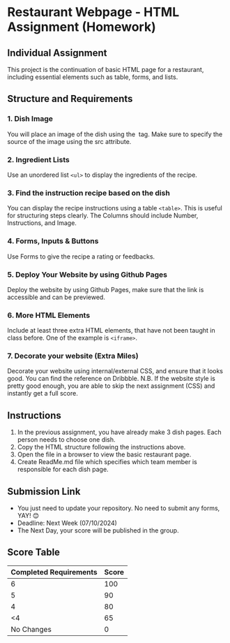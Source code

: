 # Restaurant Webpage - HTML Assignment (Homework)
## Individual Assignment

This project is the continuation of basic HTML page for a restaurant, including essential elements such as table, forms, and lists.

## Structure and Requirements

### 1. Dish Image
You will place an image of the dish using the <img> tag. Make sure to specify the source of the image using the src attribute.

### 2. Ingredient Lists
Use an unordered list `<ul>` to display the ingredients of the recipe.

### 3. Find the instruction recipe based on the dish
You can display the recipe instructions using a table `<table>`. This is useful for structuring steps clearly. The Columns should include Number, Instructions, and Image.

### 4. Forms, Inputs & Buttons
Use Forms to give the recipe a rating or feedbacks.

### 5. Deploy Your Website by using Github Pages
Deploy the website by using Github Pages, make sure that the link is accessible and can be previewed.

### 6. More HTML Elements
Include at least three extra HTML elements, that have not been taught in class before. One of the example is `<iframe>`.

### 7. Decorate your website (Extra Miles)
Decorate your website using internal/external CSS, and ensure that it looks good. You can find the reference on Dribbble.
N.B. If the website style is pretty good enough, you are able to skip the next assignment (CSS) and instantly get a full score.

## Instructions
1. In the previous assignment, you have already make 3 dish pages. Each person needs to choose one dish.
2. Copy the HTML structure following the instructions above.
3. Open the file in a browser to view the basic restaurant page.
4. Create ReadMe.md file which specifies which team member is responsible for each dish page.

## Submission Link
- You just need to update your repository. No need to submit any forms, YAY! 😊
- Deadline: Next Week (07/10/2024)
- The Next Day, your score will be published in the group.

## Score Table

| Completed Requirements | Score |
|-----------------|---------------|
| 6               | 100           |
| 5          | 90            |
| 4         | 80            |
| <4         | 65            |
| No Changes | 0            |
